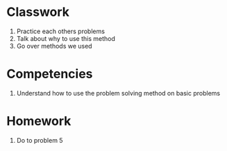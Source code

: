# Classwork
1. Practice each others problems
1. Talk about why to use this method
1. Go over methods we used 

# Competencies
1. Understand how to use the problem solving method on basic problems  

# Homework
1. Do to problem 5